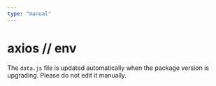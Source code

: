 ```yaml
---
type: "manual"
---
```


# axios // env

The `data.js` file is updated automatically when the package version is upgrading. Please do not edit it manually.
